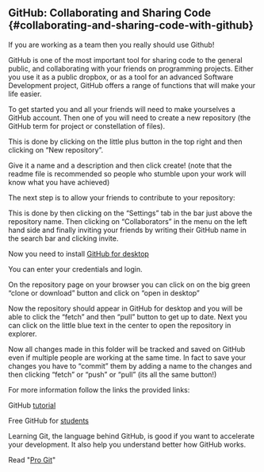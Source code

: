 ## GitHub: Collaborating and Sharing Code {#collaborating-and-sharing-code-with-github}

If you are working as a team then you really should use Github!

GitHub is one of the most important tool for sharing code to the general public, and collaborating with your friends on programming projects. Either you use it as a public dropbox, or as a tool for an advanced Software Development project, GitHub offers a range of functions that will make your life easier.

To get started you and all your friends will need to make yourselves a GitHub account. Then one of you will need to create a new repository \(the GitHub term for project or constellation of files\).

This is done by clicking on the little plus button in the top right and then clicking on “New repository”.

Give it a name and a description and then click create! \(note that the readme file is recommended so people who stumble upon your work will know what you have achieved\)

The next step is to allow your friends to contribute to your repository:

This is done by then clicking on the “Settings” tab in the bar just above the repository name. Then clicking on “Collaborators” in the menu on the left hand side and finally inviting your friends by writing their GitHub name in the search bar and clicking invite.

Now you need to install [GitHub for desktop](https://desktop.github.com/)

You can enter your credentials and login.

On the repository page on your browser you can click on on the big green “clone or download” button and click on “open in desktop”

Now the repository should appear in GitHub for desktop and you will be able to click the “fetch” and then “pull” button to get up to date. Next you can click on the little blue text in the center to open the repository in explorer.

Now all changes made in this folder will be tracked and saved on GitHub even if multiple people are working at the same time. In fact to save your changes you have to “commit” them by adding a name to the changes and then clicking “fetch” or “push” or “pull” \(its all the same button!\)

For more information follow the links the provided links:

GitHub [tutorial](https://guides.github.com/activities/hello-world/)

Free GitHub for [students](https://education.github.com/pack)

Learning Git, the language behind GitHub, is good if you want to accelerate your development. It also help you understand better how GitHub works.

Read "[Pro Git](https://git-scm.com/book/en/v2)"

